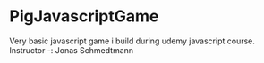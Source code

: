# PigJavascriptGame
Very basic javascript game i build during udemy javascript course. Instructor -: Jonas Schmedtmann
